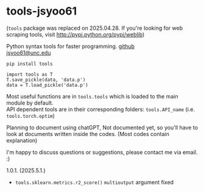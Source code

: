 # tools-jsyoo61

(`tools` package was replaced on 2025.04.28. If you're looking for web scraping tools, visit http://pypi.python.org/pypi/weblib)

Python syntax tools for faster programming. [github](https://github.com/jsyoo61/tools) \
jsyoo61@unc.edu

    pip install tools

    import tools as T
    T.save_pickle(data, 'data.p')
    data = T.load_pickle('data.p')

Most useful functions are in `tools.tools` which is loaded to the main module by default. \
API dependent tools are in their corresponding folders: `tools.API_name` (i.e. `tools.torch.optim`)

Planning to document using chatGPT,
Not documented yet, so you'll have to look at documents written inside the codes. (Most codes contain explanation)

I'm happy to discuss questions or suggestions, please contact me via email. :)

1.0.1. (2025.5.1.)

- `tools.sklearn.metrics.r2_score()` `multioutput` argument fixed